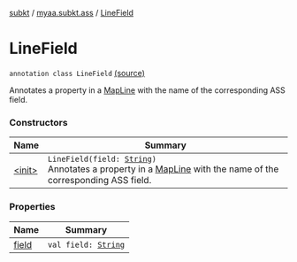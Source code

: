 [subkt](../../index.md) / [myaa.subkt.ass](../index.md) / [LineField](./index.md)

# LineField

`annotation class LineField` [(source)](https://github.com/Myaamori/SubKt/blob/0.1.9/src/main/kotlin/myaa/subkt/ass/parser.kt#L259)

Annotates a property in a [MapLine](../-map-line/index.md) with the name of the corresponding ASS field.

### Constructors

| Name | Summary |
|---|---|
| [&lt;init&gt;](-init-.md) | `LineField(field: `[`String`](https://kotlinlang.org/api/latest/jvm/stdlib/kotlin/-string/index.html)`)`<br>Annotates a property in a [MapLine](../-map-line/index.md) with the name of the corresponding ASS field. |

### Properties

| Name | Summary |
|---|---|
| [field](field.md) | `val field: `[`String`](https://kotlinlang.org/api/latest/jvm/stdlib/kotlin/-string/index.html) |
